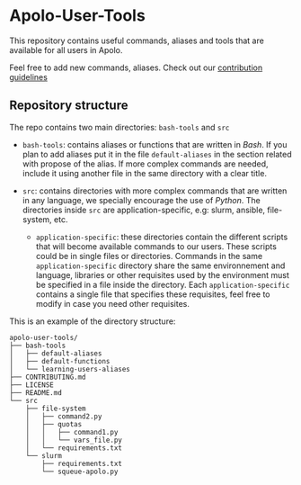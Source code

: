 # Apolo-User-Tools
This repository contains useful commands, aliases and tools that are available for all users in Apolo. 

Feel free to add new commands, aliases. Check out our [contribution guidelines](CONTRIBUTING.md)

## Repository structure
The repo contains two main directories: 
`bash-tools` and `src`

* `bash-tools`:
contains aliases or functions that are written in *Bash*.
If you plan to add aliases put it in the file `default-aliases` in the section related with propose of the alias. If more complex commands are needed, include it using another file in the same directory with a clear title.

* `src`:
contains directories with more complex commands that are written in any language, we specially encourage the use of *Python*. The directories inside `src` are application-specific, e.g: slurm, ansible, file-system, etc.
   
   * `application-specific`: these directories contain the different scripts that will become available commands to our users.  These scripts could be in single files or directories. Commands in the same `application-specific` directory share the same environnement and language, libraries or other requisites used by the environment must be specified in a file inside the directory. Each `application-specific` contains a single file that specifies these requisites, feel free to modify in case you need other requisites. 

This is an example of the directory structure: 
```
apolo-user-tools/
├── bash-tools
│   ├── default-aliases
│   ├── default-functions
│   └── learning-users-aliases
├── CONTRIBUTING.md
├── LICENSE
├── README.md
└── src
    ├── file-system
    │   ├── command2.py
    │   ├── quotas
    │   │   ├── command1.py
    │   │   └── vars_file.py
    │   └── requirements.txt
    └── slurm
        ├── requirements.txt
        └── squeue-apolo.py
```
